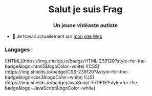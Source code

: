 <h1 align="center">Salut je suis Frag</h1>
<h3 align="center">Un jeune vidéaste autiste</h3>

- 🔭 Je travail actuellement sur [mon site Web](https://thetruefrag.github.io/)

<h3 align="left">Langages :</h3>
![HTML](https://img.shields.io/badge/HTML-239120?style=for-the-badge&logo=html5&logoColor=white) ![CSS](https://img.shields.io/badge/CSS-239120?&style=for-the-badge&logo=css3&logoColor=white) ![JS](https://img.shields.io/badge/JavaScript-F7DF1E?style=for-the-badge&logo=JavaScript&logoColor=white)
